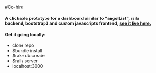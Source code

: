 
#Co-hire 

#### A clickable prototype for a dashboard similar to "angelList", rails backend, bootstrap3 and custom javascripts frontend, [see it live here.](https://cohire.herokuapp.com/)

#### Get it going locally:

- clone repo
- $bundle install
- $rake db:create
- $rails server
- localhost:3000

